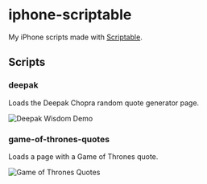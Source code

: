 # iphone-scriptable
My iPhone scripts made with [Scriptable](https://scriptable.app/).

## Scripts

### deepak
Loads the Deepak Chopra random quote generator page.

![Deepak Wisdom Demo](https://j.gifs.com/jZjAkv.gif)

### game-of-thrones-quotes
Loads a page with a Game of Thrones quote.

![Game of Thrones Quotes](https://j.gifs.com/ROm80E.gif)